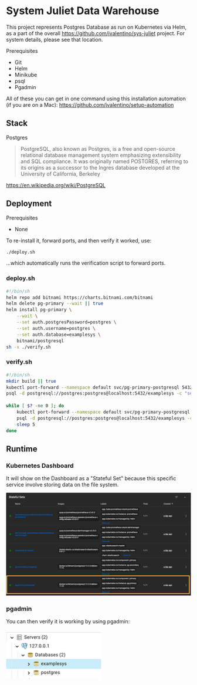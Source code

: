 # System Juliet Data Warehouse

This project represents Postgres Database as run on Kubernetes via Helm, as a part of the overall https://github.com/jvalentino/sys-juliet project. For system details, please see that location.

Prerequisites

- Git
- Helm
- Minikube
- psql
- Pgadmin

All of these you can get in one command using this installation automation (if you are on a Mac): https://github.com/jvalentino/setup-automation

## Stack

Postgres

> PostgreSQL, also known as Postgres, is a free and open-source relational database management system emphasizing extensibility and SQL compliance. It was originally named POSTGRES, referring to its origins as a successor to the Ingres database developed at the University of California, Berkeley

https://en.wikipedia.org/wiki/PostgreSQL

## Deployment

Prerequisites

- None

To re-install it, forward ports, and then verify it worked, use:

```bash
./deploy.sh
```

...which automatically runs the verification script to forward ports.

### deploy.sh

```bash
#!/bin/sh
helm repo add bitnami https://charts.bitnami.com/bitnami
helm delete pg-primary --wait || true
helm install pg-primary \
	--wait \
	--set auth.postgresPassword=postgres \
	--set auth.username=postgres \
	--set auth.database=examplesys \
	bitnami/postgresql
sh -x ./verify.sh
```

### verify.sh

```bash
#!/bin/sh
mkdir build || true
kubectl port-forward --namespace default svc/pg-primary-postgresql 5432:5432 > build/pg-primary-postgresql.log 2>&1 &
psql -d postgresql://postgres:postgres@localhost:5432/examplesys -c "select now()"

while [ $? -ne 0 ]; do
    kubectl port-forward --namespace default svc/pg-primary-postgresql 5432:5432 > build/pg-primary-postgresql.log 2>&1 &
    psql -d postgresql://postgres:postgres@localhost:5432/examplesys -c "select now()"
    sleep 5
done
```

## Runtime

### Kubernetes Dashboard

It will show on the Dashboard as a "Stateful Set" because this specific service involve storing data on the file system.

![01](https://github.com/jvalentino/sys-golf/raw/main/wiki/06.png)

### pgadmin

You can then verify it is working by using pgadmin:

[![01](https://github.com/jvalentino/sys-golf/raw/main/wiki/05.png)](https://github.com/jvalentino/sys-golf/blob/main/wiki/05.png)